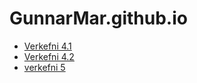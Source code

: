# GunnarMar.github.io
* [Verkefni 4.1](verk4/)
* [Verkefni 4.2](verk4/verkefni53.html)
* [verkefni 5](Skilavekefni_5/Skilaverkefni_5.html)
